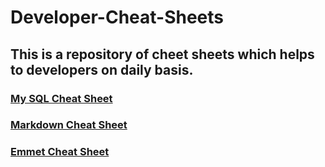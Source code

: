 # Developer-Cheat-Sheets
## This is a repository of cheet sheets which helps to developers on daily basis.  

### [My SQL Cheat Sheet](https://github.com/srinubaburavilla/Developer-Cheat-Sheets/blob/master/mysql-cheat-sheet.md)
### [Markdown Cheat Sheet](https://github.com/srinubaburavilla/Developer-Cheat-Sheets/blob/master/markdown-cheat-sheet.md)
### [Emmet Cheat Sheet](https://github.com/srinubaburavilla/Developer-Cheat-Sheets/blob/master/emmet-cheat-sheet.md)
